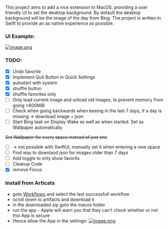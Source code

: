 This project aims to add a nice extension to MacOS, providing a user friendly UI to set the desktop background.
By default the desktop background will be the image of the day from Bing. The project is written in Swift to provide an as native experience as possible.

### UI Example:
[![image.png](https://i.postimg.cc/Y9Zq3CmC/image.png)](https://postimg.cc/Hc0gWH2q)


### TODO:
- [x] Undo favorite
- [x] Implement Quit Button in Quick Settings
- [x] autostart with system
- [x] shuffle button
- [x] shuffle favorites only
- [ ] Only load current image and unload old images, to prevent memory from going >600MiB
- [ ] Check when going backwards when beeing in the last 7 days, if a day is missing -> download image + json
- [ ] Start Bing task on Display Wake as well as when started. Set as Wallpaper automatically

~~Set Wallpaper for every space instead of just one~~
- [ ] -> not possible with SwiftUI, manually set it when entering a new space
- [ ] Find way to downlaod json for images older than 7 days
- [ ] Add toggle to only show favorits
- [ ] Cleanup Code
- [x] remove Focus

### Install from Articats
- goto [Workflows](https://github.com/KuramaSyu/DailyPic/actions) and select the last successfull workflow
- scroll down to artifacts and download it
- in the downloaded zip goto the macos folder
- run the app - Apple will warn you that they can't check whether or not this App is secure
- Hence allow the App in the settings:
[![image.png](https://i.postimg.cc/15LvKRLX/image.png)](https://postimg.cc/kBvNJCMP)
